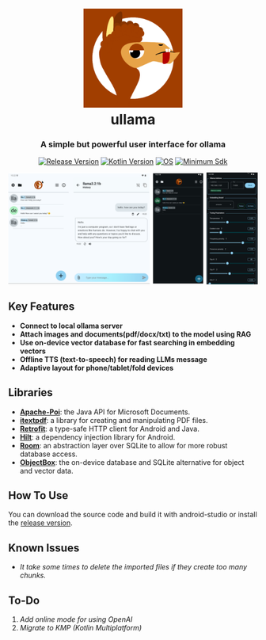 <h1 align="center">
  <br>
  <a href="https://github.com/mu54omd/u-llama/"><img src="https://github.com/mu54omd/u-llama/blob/master/app/src/main/ic_launcher-playstore.png" alt="ullama" width="200"></a>
  <br>
  ullama
  <br>
</h1>

<h3 align="center"> A simple but powerful user interface for ollama </h3>

<p align="center">
  <a href="https://github.com/mu54omd/u-llama/releases/tag/v1.0.35"><img src="https://img.shields.io/badge/release-v1.0.35-green" alt="Release Version"></a>
  <a href="https://kotlinlang.org/docs/whatsnew2020.html"><img src="https://img.shields.io/badge/Kotlin-v2.0.20-red" alt="Kotlin Version"></a>
  <a href=""><img src="https://img.shields.io/badge/OS-Android-orange" alt="OS"></a>
  <a href="https://developer.android.com/tools/releases/platforms#8.0"><img src="https://img.shields.io/badge/minSdk-26-blue" alt="Minimum Sdk"></a>
</p>

<p align="center">
    <img src="https://github.com/mu54omd/u-llama/blob/master/app/src/main/res/raw/image1.png" alt="ullama picture">
</p>


## Key Features
* **Connect to local ollama server**
* **Attach images and documents(pdf/docx/txt) to the model using RAG**
* **Use on-device vector database for fast searching in embedding vectors**
* **Offline TTS (text-to-speech) for reading LLMs message**
* **Adaptive layout for phone/tablet/fold devices**

## Libraries
* **[Apache-Poi](https://poi.apache.org)**: the Java API for Microsoft Documents.
* **[itextpdf](https://itextpdf.com)**: a library for creating and manipulating PDF files.
* **[Retrofit](https://square.github.io/retrofit/)**: a type-safe HTTP client for Android and Java.
* **[Hilt](https://dagger.dev/hilt/)**: a dependency injection library for Android.
* **[Room](https://developer.android.com/jetpack/androidx/releases/room#2.7.0)**: an abstraction layer over SQLite to allow for more robust database access.
* **[ObjectBox](https://objectbox.io)**: the on-device database and SQLite alternative for object and vector data.


## How To Use
You can download the source code and build it with android-studio or install the [release version](https://github.com/mu54omd/u-llama/releases/tag/v1.0.35).

## Known Issues
* _It take some times to delete the imported files if they create too many chunks._ 

## To-Do
1. _Add online mode for using OpenAI_
2. _Migrate to KMP (Kotlin Multiplatform)_



